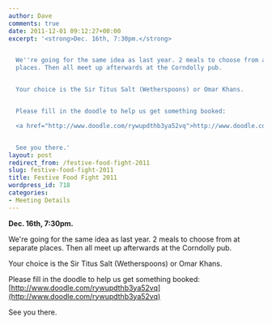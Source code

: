 ```yaml
---
author: Dave
comments: true
date: 2011-12-01 09:12:27+00:00
excerpt: '<strong>Dec. 16th, 7:30pm.</strong>


  We''re going for the same idea as last year. 2 meals to choose from at separate
  places. Then all meet up afterwards at the Corndolly pub.


  Your choice is the Sir Titus Salt (Wetherspoons) or Omar Khans.


  Please fill in the doodle to help us get something booked:

  <a href="http://www.doodle.com/rywupdthb3ya52vq">http://www.doodle.com/rywupdthb3ya52vq</a>


  See you there.'
layout: post
redirect_from: /festive-food-fight-2011
slug: festive-food-fight-2011
title: Festive Food Fight 2011
wordpress_id: 718
categories:
- Meeting Details
---
```


**Dec. 16th, 7:30pm.**

We're going for the same idea as last year. 2 meals to choose from at separate places. Then all meet up afterwards at the Corndolly pub.

Your choice is the Sir Titus Salt (Wetherspoons) or Omar Khans.

Please fill in the doodle to help us get something booked:
[http://www.doodle.com/rywupdthb3ya52vq](http://www.doodle.com/rywupdthb3ya52vq)

See you there.
